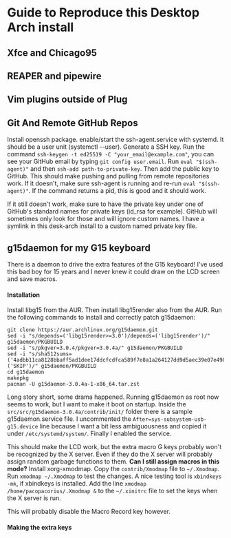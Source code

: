 # Guide to Reproduce this Desktop Arch install

## Xfce and Chicago95

## REAPER and pipewire

## Vim plugins outside of Plug

## Git And Remote GitHub Repos
Install openssh package. enable/start the ssh-agent.service with systemd. 
It should be a user unit (systemctl --user). Generate a SSH key. 
Run the command `ssh-keygen -t ed25519 -C "your_email@example.com"`, you 
can see your GitHub email by typing `git config user.email`.
Run `eval "$(ssh-agent)"` and then `ssh-add path-to-private-key`. Then add
the public key to GitHub. This should make pushing and pulling from remote
repositories work. If it doesn't, make sure ssh-agent is running and re-run
`eval "$(ssh-agent)"`. If the command returns a pid, this is good and it 
should work.

If it still doesn't work, make sure to have the private key under one of 
GitHub's standard names for private keys (id_rsa for example). GitHub will
sometimes only look for those and will ignore custom names. I have a symlink
in this desk-arch install to a custom named private key file.

## g15daemon for my G15 keyboard
There is a daemon to drive the extra features of the G15 keyboard! I've used
this bad boy for 15 years and I never knew it could draw on the LCD screen 
and save macros.

#### Installation
Install libg15 from the AUR.  Then install libg15render also from the AUR.
Run the following commands to install and correctly patch g15daemon:
```
git clone https://aur.archlinux.org/g15daemon.git
sed -i "s/depends=('libg15render>=3.0')/depends=('libg15render')/" g15daemon/PKGBUILD
sed -i "s/pkgver=3.0.4/pkgver=3.0.4a/" g15daemon/PKGBUILD
sed -i "s/sha512sums=('4adbb11ca8128bbaff5ad1dee17ddcfcdfca589f7e8a1a264127dd9d5aec39e07e4986a4b78f4199fb7f3e12979fd8d50a851b047b6cb8cfa13410aa59df062a')/sha512sums=('SKIP')/" g15daemon/PKGBUILD
cd g15daemon
makepkg
pacman -U g15daemon-3.0.4a-1-x86_64.tar.zst
```

Long story short, some drama happened. Running g15daemon as root now seems
to work, but I want to make it boot on startup. Inside the 
`src/src/g15daemon-3.0.4a/contrib/init/` folder there is a sample 
g15daemon.service file. I uncommented the `After=sys-subsystem-usb-g15.device`
line because I want a bit less ambiguousness and copied it under
`/etc/systemd/system/`. Finally I enabled the service.

This should make the LCD work, but the extra macro G keys probably won't 
be recognized by the X server. Even if they do the X server will probably 
assign random garbage functions to them. **Can I still assign macros in this 
mode?** Install xorg-xmodmap. Copy the `contrib/Xmodmap` file to `~/.Xmodmap`.
Run `xmodmap ~/.Xmodmap` to test the changes. A nice testing
tool is `xbindkeys -mk`, if xbindkeys is installed.
Add the line `xmodmap /home/pacopacorius/.Xmodmap &` to the `~/.xinitrc` 
file to set the keys when the X server is run. 


This will probably disable the Macro Record key however.

#### Making the extra keys 
